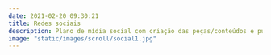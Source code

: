 ```yaml
---
date: 2021-02-20 09:30:21
title: Redes sociais
description: Plano de mídia social com criação das peças/conteúdos e publicações nas principais redes como Instagram, Facebook e Linkedin. Impulsionamento de posts e campanhas de Adwords, Linkedin e FaceAds com foco em conversão e resultado.
image: "static/images/scroll/social1.jpg"
---
```

